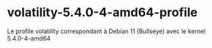 # volatility-5.4.0-4-amd64-profile
Le profile volatility correspondant à Debian 11 (Bullseye) avec le kernel 5.4.0-4-amd64

